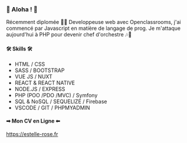 ### 🦉 Aloha ! 🦉  


Récemment diplomée 👩‍🎓 Developpeuse web avec Openclassrooms, j'ai commencé par Javascript en matière de langage de prog. Je m'attaque aujourd'hui à PHP pour devenir chef d'orchestre 🎶🎵

####  🛠 Skills  🛠
*  HTML / CSS 
*  SASS / BOOTSTRAP
*  VUE JS / NUXT 
*  REACT & REACT NATIVE
*  NODE.JS / EXPRESS
*  PHP (POO /PDO /MVC) / Symfony
*  SQL & NoSQL / SEQUELIZE / Firebase
*  VSCODE / GIT / PHPMYADMIN

####  ➡ Mon CV en Ligne ⬅
https://estelle-rose.fr
